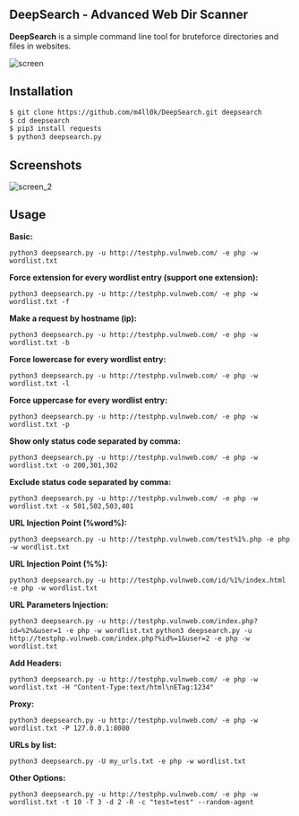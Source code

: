 DeepSearch - Advanced Web Dir Scanner 
--
__DeepSearch__ is a simple command line tool for bruteforce directories and files in websites.

![screen](https://raw.githubusercontent.com/m4ll0k/DeepSearch/master/screen.png)

Installation
--
```sh
$ git clone https://github.com/m4ll0k/DeepSearch.git deepsearch
$ cd deepsearch 
$ pip3 install requests
$ python3 deepsearch.py

```

Screenshots
--

![screen_2](https://raw.githubusercontent.com/m4ll0k/DeepSearch/master/screen2.png)


Usage
--
 __Basic:__

`python3 deepsearch.py -u http://testphp.vulnweb.com/ -e php -w wordlist.txt`

__Force extension for every wordlist entry (support one extension):__

`python3 deepsearch.py -u http://testphp.vulnweb.com/ -e php -w wordlist.txt -f`

__Make a request by hostname (ip):__

`python3 deepsearch.py -u http://testphp.vulnweb.com/ -e php -w wordlist.txt -b`

__Force lowercase for every wordlist entry:__

`python3 deepsearch.py -u http://testphp.vulnweb.com/ -e php -w wordlist.txt -l`

__Force uppercase for every wordlist entry:__

`python3 deepsearch.py -u http://testphp.vulnweb.com/ -e php -w wordlist.txt -p`

__Show only status code separated by comma:__

`python3 deepsearch.py -u http://testphp.vulnweb.com/ -e php -w wordlist.txt -o 200,301,302`

__Exclude status code separated by comma:__

`python3 deepsearch.py -u http://testphp.vulnweb.com/ -e php -w wordlist.txt -x 501,502,503,401`

__URL Injection Point (%word%):__

`python3 deepsearch.py -u http://testphp.vulnweb.com/test%1%.php -e php -w wordlist.txt`

__URL Injection Point (%%):__

`python3 deepsearch.py -u http://testphp.vulnweb.com/id/%1%/index.html -e php -w wordlist.txt`

__URL Parameters Injection:__

`python3 deepsearch.py -u http://testphp.vulnweb.com/index.php?id=%2%&user=1 -e php -w wordlist.txt`
`python3 deepsearch.py -u http://testphp.vulnweb.com/index.php?%id%=1&user=2 -e php -w wordlist.txt`

__Add Headers:__

`python3 deepsearch.py -u http://testphp.vulnweb.com/ -e php -w wordlist.txt -H "Content-Type:text/html\nETag:1234" `

__Proxy:__

`python3 deepsearch.py -u http://testphp.vulnweb.com/ -e php -w wordlist.txt -P 127.0.0.1:8080`

__URLs by list:__

`python3 deepsearch.py -U my_urls.txt -e php -w wordlist.txt`

__Other Options:__

`python3 deepsearch.py -u http://testphp.vulnweb.com/ -e php -w wordlist.txt -t 10 -T 3 -d 2 -R -c "test=test" --random-agent`
